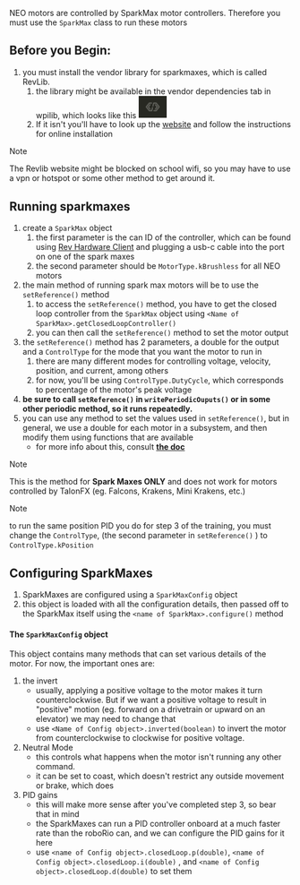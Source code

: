 NEO motors are controlled by SparkMax motor controllers. Therefore you must use the `SparkMax` class to run these motors

## Before you Begin:
1. you must install the vendor library for sparkmaxes, which is called RevLib. 
	1. the library might be available in the vendor dependencies tab in wpilib, which looks like this <img src="images\VendorDepTab.png" alt="drawing" width="50"/>
	2. If it isn't you'll have to look up the [website](https://docs.revrobotics.com/brushless/revlib/revlib-overview) and follow the instructions for online installation
> [!NOTE]  
> The Revlib website might be blocked on school wifi, so you may have to use a vpn or hotspot or some other method to get around it.
## Running sparkmaxes
1. create a `SparkMax` object
	1. the first parameter is the can ID of the controller, which can be found using [Rev Hardware Client](https://docs.revrobotics.com/rev-hardware-client) and plugging a usb-c cable into the port on one of the spark maxes
	2. the second parameter should be `MotorType.kBrushless` for all NEO motors
2. the main method of running spark max motors will be to use the `setReference()` method
	1. to access the `setReference()` method, you have to get the closed loop controller from the `SparkMax` object using `<Name of SparkMax>.getClosedLoopController()`
	2. you can then call the `setReference()` method to set the motor output
3. the `setReference()` method has 2 parameters, a double for the output and a `ControlType` for the mode that you want the motor to run in
	1. there are many different modes for controlling voltage, velocity, position, and current, among others
	2. for now, you'll be using `ControlType.DutyCycle`, which  corresponds to percentage of the motor's peak voltage
4. **be sure to call `setReference()` in `writePeriodicOuputs()` or in some other periodic method, so it runs repeatedly.**
5. you can use any method to set the values used in `setReference()`, but in general, we use a double for each motor in a subsystem, and then modify them using functions that are available
	- for more info about this, consult [**the doc**](https://docs.google.com/document/d/1V-01oLd14zoN3VbUrFwmir2e-0ZzLylEoiRZNfv4-KQ/edit?usp=sharing) 
> [!NOTE]
> This is the method for **Spark Maxes ONLY** and does not work for motors controlled by TalonFX (eg. Falcons, Krakens, Mini Krakens, etc.)

> [!NOTE]
> to run the same position PID you do for step 3 of the training, you must change the `ControlType`, (the second parameter in `setReference()` ) to `ControlType.kPosition` 
## Configuring SparkMaxes 
1. SparkMaxes are configured using a `SparkMaxConfig` object
2. this object is loaded with all the configuration details, then passed off to the SparkMax itself using the `<name of SparkMax>.configure()` method
#### The `SparkMaxConfig` object
This object contains many methods that can set various details of the motor. For now, the important ones are:
1. the invert
	- usually, applying a positive voltage to the motor makes it turn counterclockwise. But if we want a positive voltage to result in "positive" motion (eg. forward on a drivetrain or upward on an elevator) we may need to change that
	- use `<Name of Config object>.inverted(boolean)` to invert the motor from counterclockwise to clockwise for positive voltage.
2. Neutral Mode
	- this controls what happens when the motor isn't running any other command. 
	- it can be set to coast, which doesn't restrict any outside movement or brake, which does
3. PID gains
	- this will make more sense after you've completed step 3, so bear that in mind
	- the SparkMaxes can run a PID controller onboard at a much faster rate than the roboRio can, and we can configure the PID gains for it here
	- use `<name of Config object>.closedLoop.p(double)`, `<name of Config object>.closedLoop.i(double)` , and `<name of Config object>.closedLoop.d(double)` to set them
